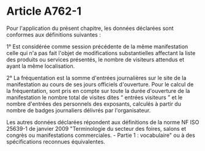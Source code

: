 # Article A762-1

<p>Pour l'application du présent chapitre, les données déclarées sont conformes aux définitions suivantes :</p><p>1° Est considérée comme session précédente de la même manifestation celle qui n'a pas fait l'objet de modifications substantielles affectant la liste des produits ou services présentés, le nombre de visiteurs attendus et ayant la même localisation.</p><p>2° La fréquentation est la somme d'entrées journalières sur le site de la manifestation au cours de ses jours officiels d'ouverture. Pour le calcul de la fréquentation, sont pris en compte sur toute la durée d'ouverture de la manifestation le nombre total de visites dites “ entrées visiteurs ” et le nombre d'entrées des personnels des exposants, calculés à partir du nombre de badges journaliers délivrés par l'organisateur.</p><p>Les autres données déclarées répondent aux définitions de la norme NF ISO 25639-1 de janvier 2009 "Terminologie du secteur des foires, salons et congrès ou manifestations commerciales. - Partie 1 : vocabulaire" ou à des spécifications reconnues équivalentes.</p>